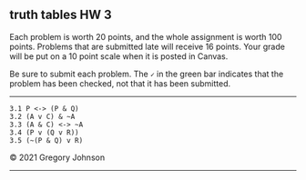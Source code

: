## truth tables HW 3

Each problem is worth 20 points, and the whole assignment is worth 100 points. Problems that are submitted late will receive 16 points. Your grade will be put on a 10 point scale when it is posted in Canvas. 

Be sure to submit each problem. The `✓` in the green bar indicates that the problem has been checked, not that it has been submitted.

---

~~~{.TruthTable .Simple system="magnusSL" options="nocounterexample" points="20" late-credit="16"}
3.1 P <-> (P & Q) 
3.2 (A v C) & ~A
3.3 (A & C) <-> ~A
3.4 (P v (Q v R))
3.5 (~(P & Q) v R)
~~~

&copy; 2021 Gregory Johnson 

---